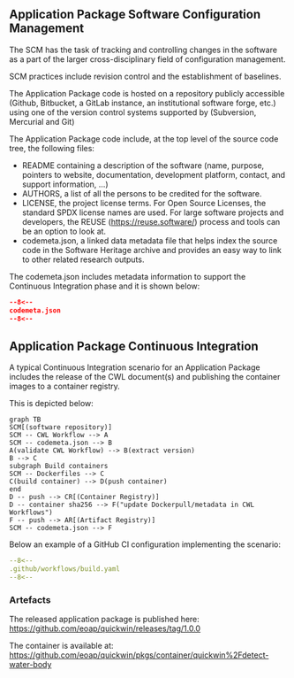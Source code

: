 
## Application Package Software Configuration Management

The SCM has the task of tracking and controlling changes in the software as a part of the larger cross-disciplinary field of configuration management. 

SCM practices include revision control and the establishment of baselines.

The Application Package code is hosted on a repository publicly accessible (Github, Bitbucket, a GitLab instance, an institutional software forge, etc.) using one of the version control systems supported by (Subversion, Mercurial and Git)

The Application Package code include, at the top level of the source code tree, the following files:

* README containing a description of the software (name, purpose, pointers to website, documentation, development platform, contact, and support information, …)
* AUTHORS, a list of all the persons to be credited for the software.
* LICENSE, the project license terms. For Open Source Licenses, the standard SPDX license names are used. For large software projects and developers, the REUSE (https://reuse.software/) process and tools can be an option to look at.
* codemeta.json, a linked data metadata file that helps index the source code in the Software Heritage archive and provides an easy way to link to other related research outputs.

The codemeta.json includes metadata information to support the Continuous Integration phase and it is shown below:

```json linenums="1" title="codemeta.json"
--8<--
codemeta.json
--8<--
```

## Application Package Continuous Integration

A typical Continuous Integration scenario for an Application Package includes the release of the CWL document(s) and publishing the container images to a container registry.

This is depicted below: 

``` mermaid
graph TB
SCM[(software repository)]
SCM -- CWL Workflow --> A
SCM -- codemeta.json --> B
A(validate CWL Workflow) --> B(extract version)
B --> C
subgraph Build containers
SCM -- Dockerfiles --> C
C(build container) --> D(push container) 
end
D -- push --> CR[(Container Registry)] 
D -- container sha256 --> F("update Dockerpull/metadata in CWL Workflows") 
F -- push --> AR[(Artifact Registry)]
SCM -- codemeta.json --> F
```

Below an example of a GitHub CI configuration implementing the scenario:

```yaml linenums="1" title=".github/workflows/build.yaml"
--8<--
.github/workflows/build.yaml
--8<--
```

### Artefacts

The released application package is published here: https://github.com/eoap/quickwin/releases/tag/1.0.0

The container is available at: https://github.com/eoap/quickwin/pkgs/container/quickwin%2Fdetect-water-body